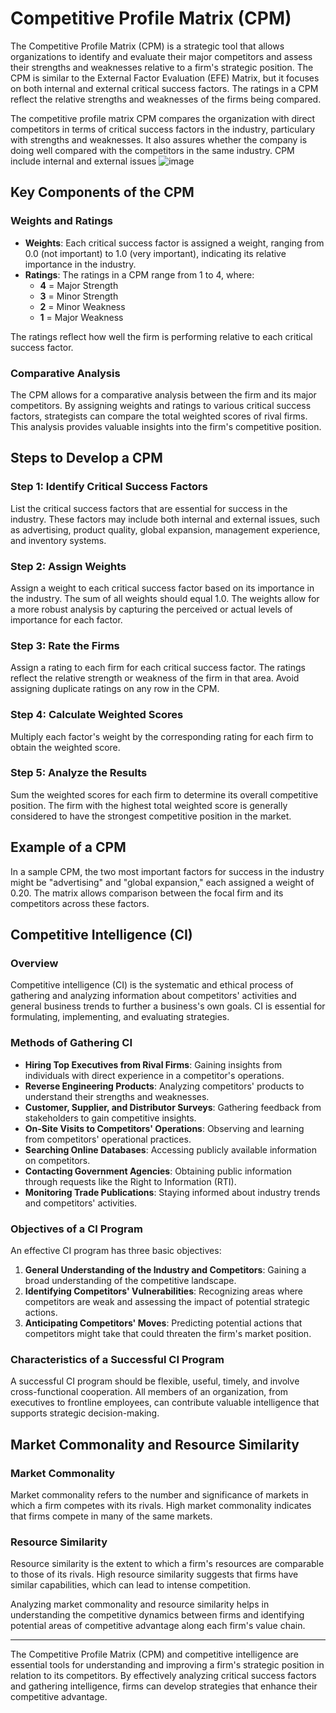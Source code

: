 # Competitive Profile Matrix (CPM)


The Competitive Profile Matrix (CPM) is a strategic tool that allows organizations to identify and evaluate their major competitors and assess their strengths and weaknesses relative to a firm's strategic position. The CPM is similar to the External Factor Evaluation (EFE) Matrix, but it focuses on both internal and external critical success factors. The ratings in a CPM reflect the relative strengths and weaknesses of the firms being compared.

The competitive profile matrix CPM compares the organization with direct competitors in terms of critical success factors in the industry, particulary with strengths and weaknesses. It also assures whether the company is doing well compared with the competitors in the same industry. 
CPM include internal and external issues
![image](https://github.com/user-attachments/assets/9b7cec63-e2c5-4cc9-9839-7fea33041ca1)

## Key Components of the CPM

### Weights and Ratings

- **Weights**: Each critical success factor is assigned a weight, ranging from 0.0 (not important) to 1.0 (very important), indicating its relative importance in the industry.
- **Ratings**: The ratings in a CPM range from 1 to 4, where:
  - **4** = Major Strength
  - **3** = Minor Strength
  - **2** = Minor Weakness
  - **1** = Major Weakness

The ratings reflect how well the firm is performing relative to each critical success factor.

### Comparative Analysis

The CPM allows for a comparative analysis between the firm and its major competitors. By assigning weights and ratings to various critical success factors, strategists can compare the total weighted scores of rival firms. This analysis provides valuable insights into the firm's competitive position.

## Steps to Develop a CPM

### Step 1: Identify Critical Success Factors

List the critical success factors that are essential for success in the industry. These factors may include both internal and external issues, such as advertising, product quality, global expansion, management experience, and inventory systems.

### Step 2: Assign Weights

Assign a weight to each critical success factor based on its importance in the industry. The sum of all weights should equal 1.0. The weights allow for a more robust analysis by capturing the perceived or actual levels of importance for each factor.

### Step 3: Rate the Firms

Assign a rating to each firm for each critical success factor. The ratings reflect the relative strength or weakness of the firm in that area. Avoid assigning duplicate ratings on any row in the CPM.

### Step 4: Calculate Weighted Scores

Multiply each factor's weight by the corresponding rating for each firm to obtain the weighted score.

### Step 5: Analyze the Results

Sum the weighted scores for each firm to determine its overall competitive position. The firm with the highest total weighted score is generally considered to have the strongest competitive position in the market.

## Example of a CPM

In a sample CPM, the two most important factors for success in the industry might be "advertising" and "global expansion," each assigned a weight of 0.20. The matrix allows comparison between the focal firm and its competitors across these factors.

## Competitive Intelligence (CI)

### Overview

Competitive intelligence (CI) is the systematic and ethical process of gathering and analyzing information about competitors' activities and general business trends to further a business's own goals. CI is essential for formulating, implementing, and evaluating strategies.

### Methods of Gathering CI

- **Hiring Top Executives from Rival Firms**: Gaining insights from individuals with direct experience in a competitor's operations.
- **Reverse Engineering Products**: Analyzing competitors' products to understand their strengths and weaknesses.
- **Customer, Supplier, and Distributor Surveys**: Gathering feedback from stakeholders to gain competitive insights.
- **On-Site Visits to Competitors' Operations**: Observing and learning from competitors' operational practices.
- **Searching Online Databases**: Accessing publicly available information on competitors.
- **Contacting Government Agencies**: Obtaining public information through requests like the Right to Information (RTI).
- **Monitoring Trade Publications**: Staying informed about industry trends and competitors' activities.

### Objectives of a CI Program

An effective CI program has three basic objectives:

1. **General Understanding of the Industry and Competitors**: Gaining a broad understanding of the competitive landscape.
2. **Identifying Competitors' Vulnerabilities**: Recognizing areas where competitors are weak and assessing the impact of potential strategic actions.
3. **Anticipating Competitors' Moves**: Predicting potential actions that competitors might take that could threaten the firm's market position.

### Characteristics of a Successful CI Program

A successful CI program should be flexible, useful, timely, and involve cross-functional cooperation. All members of an organization, from executives to frontline employees, can contribute valuable intelligence that supports strategic decision-making.

## Market Commonality and Resource Similarity

### Market Commonality

Market commonality refers to the number and significance of markets in which a firm competes with its rivals. High market commonality indicates that firms compete in many of the same markets.

### Resource Similarity

Resource similarity is the extent to which a firm's resources are comparable to those of its rivals. High resource similarity suggests that firms have similar capabilities, which can lead to intense competition.

Analyzing market commonality and resource similarity helps in understanding the competitive dynamics between firms and identifying potential areas of competitive advantage along each firm's value chain.

---

The Competitive Profile Matrix (CPM) and competitive intelligence are essential tools for understanding and improving a firm's strategic position in relation to its competitors. By effectively analyzing critical success factors and gathering intelligence, firms can develop strategies that enhance their competitive advantage.
